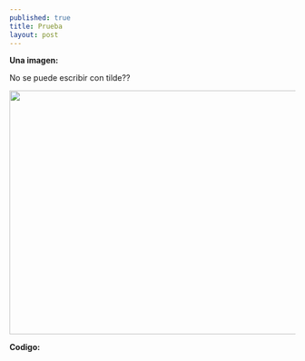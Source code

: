 ```yaml
---
published: true
title: Prueba
layout: post
---
```

__Una imagen:__

No se puede escribir con tilde??

<img src="https://raw.githubusercontent.com/nicomedinap/website/gh-pages/density2.jpg"
 height="430" width="600">

__Codigo:__
